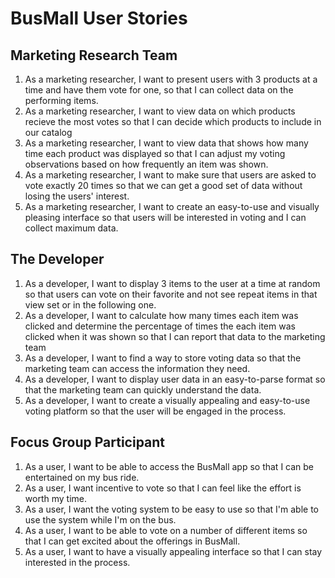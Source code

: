 # BusMall User Stories

## Marketing Research Team
1. As a marketing researcher, I want to present users with 3 products at a time and have them vote for one, so that I can collect data on the performing items.
2. As a marketing researcher, I want to view data on which products recieve the most votes so that I can decide which products to include in our catalog
3. As a marketing researcher, I want to view data that shows how many time each product was displayed so that I can adjust my voting observations based on how frequently an item was shown.
4. As a marketing researcher, I want to make sure that users are asked to vote exactly 20 times so that we can get a good set of data without losing the users' interest.
5. As a marketing researcher, I want to create an easy-to-use and visually pleasing interface so that users will be interested in voting and I can collect maximum data.

## The Developer
1. As a developer, I want to display 3 items to the user at a time at random so that users can vote on their favorite and not see repeat items in that view set or in the following one.
2. As a developer, I want to calculate how many times each item was clicked and determine the percentage of times the each item was clicked when it was shown so that I can report that data to the marketing team
3. As a developer, I want to find a way to store voting data so that the marketing team can access the information they need.
4. As a developer, I want to display user data in an easy-to-parse format so that the marketing team can quickly understand the data. 
5. As a developer, I want to create a visually appealing and easy-to-use voting platform so that the user will be engaged in the process.


## Focus Group Participant
1. As a user, I want to be able to access the BusMall app so that I can be entertained on my bus ride.
2. As a user, I want incentive to vote so that I can feel like the effort is worth my time. 
3. As a user, I want the voting system to be easy to use so that I'm able to use the system while I'm on the bus.
4. As a user, I want to be able to vote on a number of different items so that I can get excited about the offerings in BusMall.
5. As a user, I want to have a visually appealing interface so that I can stay interested in the process.

